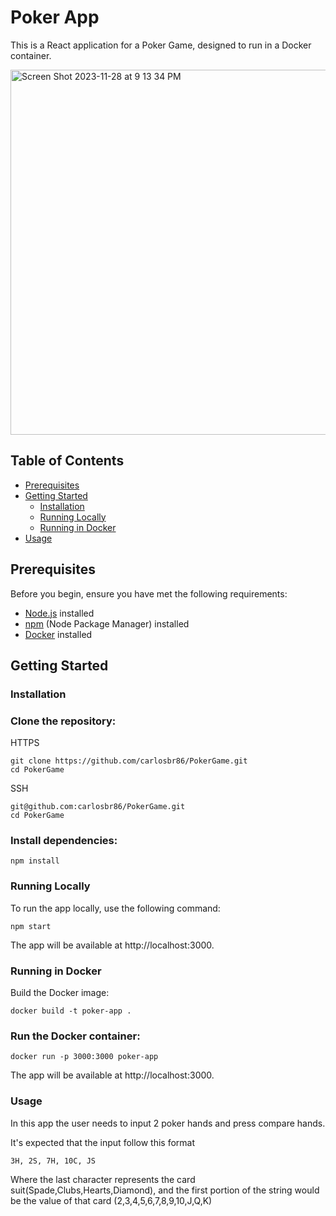 # Poker App

This is a React application for a Poker Game, designed to run in a Docker container.

<img width="584" alt="Screen Shot 2023-11-28 at 9 13 34 PM" src="https://github.com/carlosbr86/PokerGame/assets/26756719/c39eab1f-19e7-450f-90a3-bf34620c4436">


## Table of Contents


- [Prerequisites](#prerequisites)
- [Getting Started](#getting-started)
  - [Installation](#installation)
  - [Running Locally](#running-locally)
  - [Running in Docker](#running-in-docker)
- [Usage](#usage)

## Prerequisites

Before you begin, ensure you have met the following requirements:

- [Node.js](https://nodejs.org/) installed
- [npm](https://www.npmjs.com/) (Node Package Manager) installed
- [Docker](https://www.docker.com/) installed

## Getting Started

### Installation

### Clone the repository:

HTTPS
```
git clone https://github.com/carlosbr86/PokerGame.git
cd PokerGame
```

SSH
```
git@github.com:carlosbr86/PokerGame.git
cd PokerGame
```

### Install dependencies:
```
npm install
```
### Running Locally
To run the app locally, use the following command:
```
npm start
```
The app will be available at http://localhost:3000.

### Running in Docker
Build the Docker image:
```
docker build -t poker-app .
```
### Run the Docker container:
```
docker run -p 3000:3000 poker-app
```
The app will be available at http://localhost:3000.

### Usage

In this app the user needs to input 2 poker hands and press compare hands.

It's expected that the input follow this format
```
3H, 2S, 7H, 10C, JS
```
Where the last character represents the card suit(Spade,Clubs,Hearts,Diamond), and the first portion of the string would be the value of that card (2,3,4,5,6,7,8,9,10,J,Q,K)

